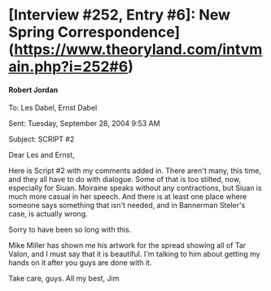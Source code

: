 # [Interview #252, Entry #6]: New Spring Correspondence](https://www.theoryland.com/intvmain.php?i=252#6)

#### Robert Jordan

To: Les Dabel, Ernst Dabel
  
Sent: Tuesday, September 28, 2004 9:53 AM
  
Subject: SCRIPT #2

Dear Les and Ernst,

Here is Script #2 with my comments added in. There aren't many, this time, and they all have to do with dialogue. Some of that is too stilted, now, especially for Siuan. Moiraine speaks without any contractions, but Siuan is much more casual in her speech. And there is at least one place where someone says something that isn't needed, and in Bannerman Steler's case, is actually wrong.

Sorry to have been so long with this.

Mike Miller has shown me his artwork for the spread showing all of Tar Valon, and I must say that it is beautiful. I'm talking to him about getting my hands on it after you guys are done with it.

Take care, guys. All my best, Jim

